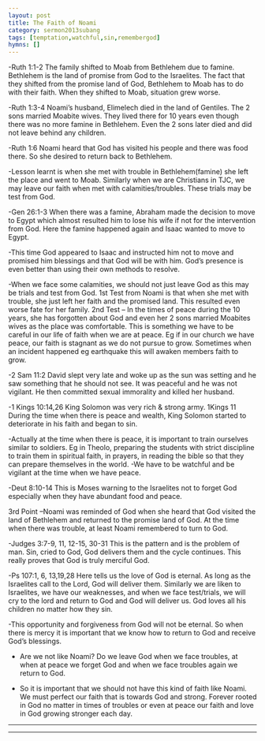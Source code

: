 ```yaml
---
layout: post
title: The Faith of Noami 
category: sermon2013subang
tags: [temptation,watchful,sin,remembergod]
hymns: []
---
```

-Ruth 1:1-2 The family shifted to Moab from Bethlehem due to famine. Bethlehem is the land of promise from God to the Israelites. The fact that they shifted from the promise land of God, Bethlehem to Moab has to do with their faith. When they shifted to Moab, situation grew worse.

-Ruth 1:3-4 Noami’s  husband, Elimelech died in the land of Gentiles. The 2 sons married Moabite wives. They lived there for 10 years even though there was no more famine in Bethlehem. Even the 2 sons later died and did not leave behind any children.

-Ruth 1:6 Noami heard that God has visited his people and there was food there. So she desired to return back to Bethlehem.

-Lesson learnt is when she met with trouble in Bethlehem(famine) she left the place and went to Moab. Similarly when we are Christians in TJC, we may leave our faith when met with calamities/troubles. These trials may be test from God.

-Gen 26:1-3 When there was a famine, Abraham made the decision to move to Egypt which almost resulted him to lose his wife if not for the intervention from God. Here the famine happened again and Isaac wanted to move to Egypt. 

-This time God appeared to Isaac and instructed him not to move and promised him blessings and that God will be with him. God’s presence is even better than using their own methods to resolve.

-When we face some calamities, we should not just leave God as this may be trials and test from God.
1st Test from Noami is that when she met with trouble, she just left her faith and the promised land. This resulted even worse fate for her family.
2nd Test – In the times of peace during the 10 years, she has forgotten about God and even her 2 sons married Moabites wives as the place was comfortable. This is something we have to be careful in our life of faith when we are at peace. Eg if in our church we have peace, our faith is stagnant as we do not pursue to grow. Sometimes when an incident happened eg earthquake this will awaken members faith to grow.  

-2 Sam 11:2 David slept very late and woke up as the sun was setting and he saw something that he should not see. It was peaceful and he was not vigilant. He then committed sexual immorality and killed her husband. 

-1 Kings 10:14,26 King Solomon was very rich & strong army. 
1Kings 11 During the time when there is peace and wealth, King Solomon started to deteriorate in his faith and began to sin.

-Actually at the time when there is peace, it is important to train ourselves similar to soldiers. Eg in Theolo, preparing the students with strict discipline to train them in spiritual faith, in prayers, in reading the bible so that they can prepare themselves in the world. -We have to be watchful and be vigilant at the time when we have peace. 

-Deut 8:10-14 This is Moses warning to the Israelites not to forget God especially when they have abundant food and peace.

3rd Point 
–Noami was reminded of God when she heard that God visited the land of Bethlehem and returned to the promise land of God. At the time when there was trouble, at least Noami remembered to turn to God.

-Judges 3:7-9, 11, 12-15, 30-31 This is the pattern and is the problem of man. Sin, cried to God, God delivers them and the cycle continues. This really proves that God is truly merciful God.

-Ps 107:1, 6, 13,19,28 Here tells us the love of God is eternal. As long as the Israelites call to the Lord, God will deliver them. Similarly we are liken to Israelites, we have our weaknesses, and when we face test/trials, we will cry to the lord and return to God and God will deliver us. God loves all his children no matter how they sin.

-This opportunity and forgiveness from God will not be eternal. So when there is mercy it is important that we know how to return to God and receive God’s blessings.

- Are we not like Noami? Do we leave God when we face troubles, at when at peace we forget God and when we face troubles again we return to God.

- So it is important that we should not have this kind of faith like Noami. We must perfect our faith that is towards God and strong. Forever rooted in God no matter in times of troubles or even at peace our faith and love in God growing stronger each day. 




----
****
